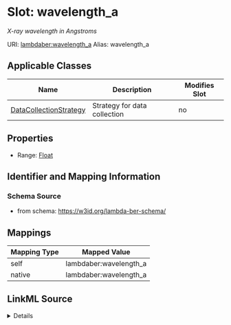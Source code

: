 

# Slot: wavelength_a 


_X-ray wavelength in Angstroms_





URI: [lambdaber:wavelength_a](https://w3id.org/lambda-ber-schema/wavelength_a)
Alias: wavelength_a

<!-- no inheritance hierarchy -->





## Applicable Classes

| Name | Description | Modifies Slot |
| --- | --- | --- |
| [DataCollectionStrategy](DataCollectionStrategy.md) | Strategy for data collection |  no  |






## Properties

* Range: [Float](Float.md)




## Identifier and Mapping Information






### Schema Source


* from schema: https://w3id.org/lambda-ber-schema/




## Mappings

| Mapping Type | Mapped Value |
| ---  | ---  |
| self | lambdaber:wavelength_a |
| native | lambdaber:wavelength_a |




## LinkML Source

<details>
```yaml
name: wavelength_a
description: X-ray wavelength in Angstroms
from_schema: https://w3id.org/lambda-ber-schema/
rank: 1000
alias: wavelength_a
owner: DataCollectionStrategy
domain_of:
- DataCollectionStrategy
range: float

```
</details>